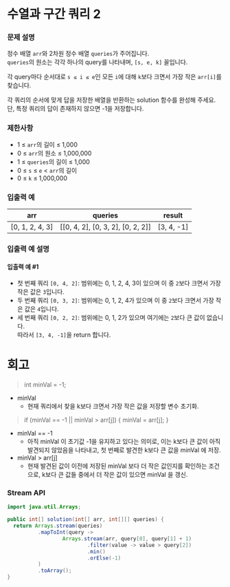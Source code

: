 # 수열과 구간 쿼리 2
### 문제 설명
정수 배열 `arr`와 2차원 정수 배열 `queries`가 주어집니다.  
`queries`의 원소는 각각 하나의 query를 나타내며, `[s, e, k]` 꼴입니다.

각 query마다 순서대로 `s ≤ i ≤ e`인 모든 `i`에 대해 `k`보다 크면서 가장 작은 `arr[i]`를 찾습니다.

각 쿼리의 순서에 맞게 답을 저장한 배열을 반환하는 solution 함수를 완성해 주세요.  
단, 특정 쿼리의 답이 존재하지 않으면 -1을 저장합니다.

### 제한사항
- 1 ≤ `arr`의 길이 ≤ 1,000
- 0 ≤ `arr`의 원소 ≤ 1,000,000
- 1 ≤ `queries`의 길이 ≤ 1,000
- 0 ≤ `s` ≤ `e` < `arr`의 길이
- 0 ≤ `k` ≤ 1,000,000

### 입출력 예

| arr             | queries                           | result     |
|-----------------|-----------------------------------|------------|
| [0, 1, 2, 4, 3] | [[0, 4, 2], [0, 3, 2], [0, 2, 2]] | [3, 4, -1] |

### 입출력 예 설명
#### 입출력 예 #1
- 첫 번째 쿼리 `[0, 4, 2]`: 범위에는 0, 1, 2, 4, 3이 있으며 이 중 `2`보다 크면서 가장 작은 값은 `3`입니다.
- 두 번째 쿼리 `[0, 3, 2]`: 범위에는 0, 1, 2, 4가 있으며 이 중 `2`보다 크면서 가장 작은 값은 `4`입니다.
- 세 번째 쿼리 `[0, 2, 2]`: 범위에는 0, 1, 2가 있으며 여기에는 `2`보다 큰 값이 없습니다.  
  따라서 `[3, 4, -1]`을 return 합니다.
# 회고
> int minVal = -1;
- minVal
  - 현재 쿼리에서 찾을 k보다 크면서 가장 작은 값을 저장할 변수 초기화.
> if (minVal == -1 || minVal > arr[j]) { minVal = arr[j]; }
- minVal == -1
  - 아직 minVal 이 초기값 -1을 유지하고 있다는 의미로, 이는 k보다 큰 값이 아직 발견되지 않았음을 나타내고, 첫 번째로 발견한 k보다 큰 값을 minVal 에 저장.
- minVal > arr[j]
  - 현재 발견된 값이 이전에 저장된 minVal 보다 더 작은 값인지를 확인하는 조건으로, k보다 큰 값들 중에서 더 작은 값이 있으면 minVal 을 갱신.
### Stream API
```java
import java.util.Arrays;

public int[] solution(int[] arr, int[][] queries) {
  return Arrays.stream(queries)
          .mapToInt(query ->
                  Arrays.stream(arr, query[0], query[1] + 1)
                          .filter(value -> value > query[2])  
                          .min()                              
                          .orElse(-1)                         
          )
          .toArray();
}
```